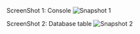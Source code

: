 ScreenShot 1: Console
![Snapshot 1](https://cloud.githubusercontent.com/assets/16992391/14383670/2ba3b028-fdb4-11e5-8e73-e3a195c319c1.JPG)

ScreenShot 2: Database table
![Snapshot 2](https://cloud.githubusercontent.com/assets/16992391/14383693/56b619ea-fdb4-11e5-8522-f74a47a14acd.JPG)